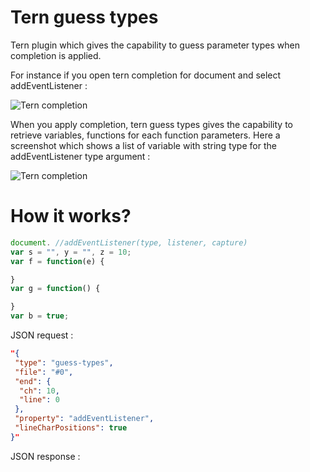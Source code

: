 # Tern guess types

Tern plugin which gives the capability to guess parameter types when completion is applied.

For instance if you open tern completion for document and select addEventListener : 

![Tern completion](https://github.com/angelozerr/tern-guess-types/wiki/images/TernCompletion.png)

When you apply completion, tern guess types gives the capability to retrieve variables, functions for each function parameters. Here a screenshot which shows a list of variable with string type for the addEventListener type argument : 

![Tern completion](https://github.com/angelozerr/tern-guess-types/wiki/images/TernGuessTypes.png)


# How it works?

```javascript
document. //addEventListener(type, listener, capture)
var s = "", y = "", z = 10;
var f = function(e) {

}    
var g = function() {

}
var b = true;
```
JSON request : 

```json
"{
 "type": "guess-types",
 "file": "#0",
 "end": {
  "ch": 10,
  "line": 0
 },
 "property": "addEventListener",
 "lineCharPositions": true
}"
```

JSON response : 

